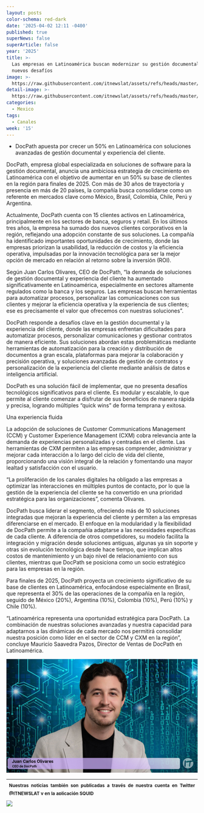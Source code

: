 ```yaml
---
layout: posts
color-schema: red-dark
date: '2025-04-02 12:11 -0400'
published: true
superNews: false
superArticle: false
year: '2025'
title: >-
  Las empresas en Latinoamérica buscan modernizar su gestión documental ante
  nuevos desafíos
image: >-
  https://raw.githubusercontent.com/itnewslat/assets/refs/heads/master/img/540x320/Juan-Carlos-Olivares-p.jpg
detail-image: >-
  https://raw.githubusercontent.com/itnewslat/assets/refs/heads/master/img/1024x680/Juan-Carlos-Olivares-g.jpg
categories:
  - Mexico
tags:
  - Canales
week: '15'
---
```

- DocPath apuesta por crecer un 50% en Latinoamérica con soluciones avanzadas de gestión documental y experiencia del cliente.

DocPath, empresa global especializada en soluciones de software para la gestión documental, anuncia una ambiciosa estrategia de crecimiento en Latinoamérica con el objetivo de aumentar en un 50% su base de clientes en la región para finales de 2025. Con más de 30 años de trayectoria y presencia en más de 20 países, la compañía busca consolidarse como un referente en mercados clave como México, Brasil, Colombia, Chile, Perú y Argentina.

Actualmente, DocPath cuenta con 15 clientes activos en Latinoamérica, principalmente en los sectores de banca, seguros y retail. En los últimos tres años, la empresa ha sumado dos nuevos clientes corporativos en la región, reflejando una adopción constante de sus soluciones. La compañía ha identificado importantes oportunidades de crecimiento, donde las empresas priorizan la usabilidad, la reducción de costos y la eficiencia operativa, impulsadas por la innovación tecnológica para ser la mejor opción de mercado en relación al retorno sobre la inversión (ROI).

Según Juan Carlos Olivares, CEO de DocPath, “la demanda de soluciones de gestión documental y experiencia del cliente ha aumentado significativamente en Latinoamérica, especialmente en sectores altamente regulados como la banca y los seguros. Las empresas buscan herramientas para automatizar procesos, personalizar las comunicaciones con sus clientes y mejorar la eficiencia operativa y la experiencia de sus clientes; ese es precisamente el valor que ofrecemos con nuestras soluciones”.

DocPath responde a desafíos clave en la gestión documental y la experiencia del cliente, donde las empresas enfrentan dificultades para automatizar procesos, personalizar comunicaciones y gestionar contratos de manera eficiente. Sus soluciones abordan estas problemáticas mediante herramientas de automatización para la creación y distribución de documentos a gran escala, plataformas para mejorar la colaboración y precisión operativa, y soluciones avanzadas de gestión de contratos y personalización de la experiencia del cliente mediante análisis de datos e inteligencia artificial.

DocPath es una solución fácil de implementar, que no presenta desafíos tecnológicos significativos para el cliente. Es modular y escalable, lo que permite al cliente comenzar a disfrutar de sus beneficios de manera rápida y precisa, logrando múltiples “quick wins” de forma temprana y exitosa.

Una experiencia fluida

La adopción de soluciones de Customer Communications Management (CCM) y Customer Experience Management (CXM) cobra relevancia ante la demanda de experiencias personalizadas y centradas en el cliente. Las herramientas de CXM permiten a las empresas comprender, administrar y mejorar cada interacción a lo largo del ciclo de vida del cliente, proporcionando una visión integral de la relación y fomentando una mayor lealtad y satisfacción con el usuario.

“La proliferación de los canales digitales ha obligado a las empresas a optimizar las interacciones en múltiples puntos de contacto, por lo que la gestión de la experiencia del cliente se ha convertido en una prioridad estratégica para las organizaciones”, comenta Olivares.

DocPath busca liderar el segmento, ofreciendo más de 10 soluciones integradas que mejoran la experiencia del cliente y permiten a las empresas diferenciarse en el mercado. El enfoque en la modularidad y la flexibilidad de DocPath permite a la compañía adaptarse a las necesidades específicas de cada cliente. A diferencia de otros competidores, su modelo facilita la integración y migración desde soluciones antiguas, algunas ya sin soporte y otras sin evolución tecnológica desde hace tiempo, que implican altos costos de mantenimiento y un bajo nivel de relacionamiento con sus clientes, mientras que DocPath se posiciona como un socio estratégico para las empresas en la región.

Para finales de 2025, DocPath proyecta un crecimiento significativo de su base de clientes en Latinoamérica, enfocándose especialmente en Brasil, que representa el 30% de las operaciones de la compañía en la región, seguido de México (20%), Argentina (10%), Colombia (10%), Perú (10%) y Chile (10%).

“Latinoamérica representa una oportunidad estratégica para DocPath. La combinación de nuestras soluciones avanzadas y nuestra capacidad para adaptarnos a las dinámicas de cada mercado nos permitirá consolidar nuestra posición como líder en el sector de CCM y CXM en la región”, concluye Mauricio Saavedra Pazos, Director de Ventas de DocPath en Latinoamérica.

![](https://raw.githubusercontent.com/itnewslat/assets/refs/heads/master/img/540x320/Juan-Carlos-Olivares-p.jpg)

<table style="height: 42px;" width="569">
<tbody>
<tr>
<td style="text-align: justify;"><sub><strong>Nuestras noticias también son publicadas a través de nuestra cuenta en Twitter <a href="https://twitter.com/itnewslat?lang=es">@ITNEWSLAT</a> y en la aplicación <a href="https://squidapp.co/en/">SQUID</a></strong></sub></td>
</tr>
</tbody>
</table>

<img src="https://tracker.metricool.com/c3po.jpg?hash=56f88a41e39ab42c063cc51676587a04"/>